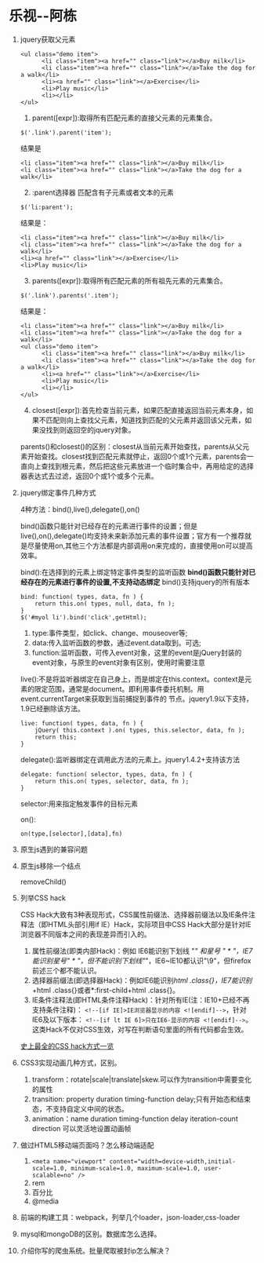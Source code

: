 # 乐视--阿栋
1. jquery获取父元素

    ```
    <ul class="demo item">
          <li class="item"><a href="" class="link"></a>Buy milk</li>
          <li class="item"><a href="" class="link"></a>Take the dog for a walk</li>
          <li><a href="" class="link"></a>Exercise</li>
          <li>Play music</li>
          <li></li>
    </ul>
    ```
    1. parent([expr]):取得所有匹配元素的直接父元素的元素集合。
    ```
    $('.link').parent('item');
    ```
    结果是
    ```
    <li class="item"><a href="" class="link"></a>Buy milk</li>
    <li class="item"><a href="" class="link"></a>Take the dog for a walk</li>
    ```
    2. :parent选择器
    匹配含有子元素或者文本的元素
    ```
    $('li:parent');
    ```
    结果是：
    ```
    <li class="item"><a href="" class="link"></a>Buy milk</li>
    <li class="item"><a href="" class="link"></a>Take the dog for a walk</li>
    <li><a href="" class="link"></a>Exercise</li>
    <li>Play music</li>
    ```
    3. parents([expr]):取得所有匹配元素的所有祖先元素的元素集合。
    ```
    $('.link').parents('.item');
    ```
    结果是：
    ```
    <li class="item"><a href="" class="link"></a>Buy milk</li>
    <li class="item"><a href="" class="link"></a>Take the dog for a walk</li>
    <ul class="demo item">
          <li class="item"><a href="" class="link"></a>Buy milk</li>
          <li class="item"><a href="" class="link"></a>Take the dog for a walk</li>
          <li><a href="" class="link"></a>Exercise</li>
          <li>Play music</li>
          <li></li>
    </ul>
    ```
    4. closest([expr]):首先检查当前元素，如果匹配直接返回当前元素本身，如果不匹配则向上查找父元素，知道找到匹配的父元素并返回该父元素，如果没找到则返回空的jquery对象。

    parents()和closest()的区别：closest从当前元素开始查找，parents从父元素开始查找。closest找到匹配元素就停止，返回0个或1个元素，parents会一直向上查找到根元素，然后把这些元素放进一个临时集合中，再用给定的选择器表达式去过滤，返回0个或1个或多个元素。
2. jquery绑定事件几种方式

    4种方法：bind(),live(),delegate(),on()

    bind()函数只能针对已经存在的元素进行事件的设置；但是live(),on(),delegate()均支持未来新添加元素的事件设置；官方有一个推荐就是尽量使用on,其他三个方法都是内部调用on来完成的，直接使用on可以提高效率。

    bind():在选择到的元素上绑定特定事件类型的监听函数 **bind()函数只能针对已经存在的元素进行事件的设置,不支持动态绑定** bind()支持jquery的所有版本
    ```
    bind: function( types, data, fn ) {
        return this.on( types, null, data, fn );
    }
    $('#myol li').bind('click',getHtml);
    ```
    1. type:事件类型，如click、change、mouseover等;
    2. data:传入监听函数的参数，通过event.data取到。可选;
    3. function:监听函数，可传入event对象，这里的event是jQuery封装的event对象，与原生的event对象有区别，使用时需要注意

    live():不是将监听器绑定在自己身上，而是绑定在this.context。context是元素的限定范围，通常是document。即利用事件委托机制。用event.currentTarget来获取到当前捕捉到事件的 节点。jquery1.9以下支持，1.9已经删除该方法。
    ```
    live: function( types, data, fn ) {
        jQuery( this.context ).on( types, this.selector, data, fn );
        return this;
    }
    ```

    delegate():监听器绑定在调用此方法的元素上。jquery1.4.2+支持该方法
    ```
    delegate: function( selector, types, data, fn ) {
        return this.on( types, selector, data, fn );
    }
    ```
    selector:用来指定触发事件的目标元素

    on():
    ```
    on(type,[selector],[data],fn)
    ```
3. 原生js遇到的兼容问题
4. 原生js移除一个结点

    removeChild()
5. 列举CSS hack

    CSS Hack大致有3种表现形式，CSS属性前缀法、选择器前缀法以及IE条件注释法（即HTML头部引用if IE）Hack，实际项目中CSS Hack大部分是针对IE浏览器不同版本之间的表现差异而引入的。
    1. 属性前缀法(即类内部Hack)：例如 IE6能识别下划线 "_" 和星号 " * "，IE7能识别星号" * "，但不能识别下划线"_"，IE6~IE10都认识"\9"，但firefox前述三个都不能认识。
    2. 选择器前缀法(即选择器Hack)：例如IE6能识别*html .class{}，IE7能识别*+html .class{}或者*:first-child+html .class{}。
    3. IE条件注释法(即HTML条件注释Hack)：针对所有IE(注：IE10+已经不再支持条件注释)： `<!--[if IE]>IE浏览器显示的内容 <![endif]-->`，针对IE6及以下版本： `<!--[if lt IE 6]>只在IE6-显示的内容 <![endif]-->`。这类Hack不仅对CSS生效，对写在判断语句里面的所有代码都会生效。

    [史上最全的CSS hack方式一览](http://blog.csdn.net/freshlover/article/details/12132801)
6. CSS3实现动画几种方式，区别。

    1. transform：rotate|scale|translate|skew.可以作为transition中需要变化的属性
    2. transition: property duration timing-function delay;只有开始态和结束态，不支持自定义中间的状态。
    3. animation：name duration timing-function delay iteration-count direction 可以灵活地设置动画帧
7. 做过HTML5移动端页面吗？怎么移动端适配

    1. `<meta name="viewport" content="width=device-width,initial-scale=1.0, minimum-scale=1.0, maximum-scale=1.0, user-scalable=no" />`
    2. rem
    3. 百分比
    4. @media
8. 前端的构建工具：webpack，列举几个loader，json-loader,css-loader
9. mysql和mongoDB的区别。数据库怎么选择。
10. 介绍你写的爬虫系统。批量爬取被封ip怎么解决？
